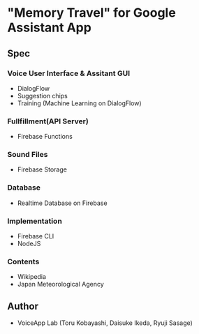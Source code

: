 # "Memory Travel" for Google Assistant App

## Spec

### Voice User Interface & Assitant GUI
* DialogFlow
* Suggestion chips
* Training (Machine Learning on DialogFlow)

### Fullfillment(API Server)
* Firebase Functions

### Sound Files
* Firebase Storage

### Database
* Realtime Database on Firebase

### Implementation
* Firebase CLI
* NodeJS 

### Contents
* Wikipedia
* Japan Meteorological Agency


## Author
* VoiceApp Lab (Toru Kobayashi, Daisuke Ikeda, Ryuji Sasage)